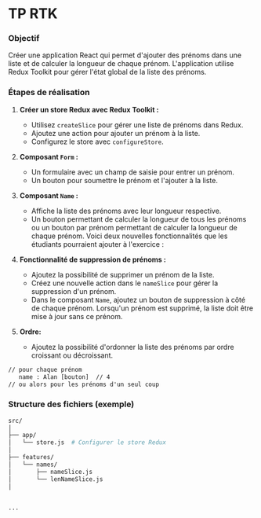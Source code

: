 # TP RTK 

### Objectif

Créer une application React qui permet d'ajouter des prénoms dans une liste et de calculer la longueur de chaque prénom. L'application utilise Redux Toolkit pour gérer l'état global de la liste des prénoms.

### Étapes de réalisation

1. **Créer un store Redux avec Redux Toolkit :**
   - Utilisez `createSlice` pour gérer une liste de prénoms dans Redux.
   - Ajoutez une action pour ajouter un prénom à la liste.
   - Configurez le store avec `configureStore`.

2. **Composant `Form` :**
   - Un formulaire avec un champ de saisie pour entrer un prénom.
   - Un bouton pour soumettre le prénom et l'ajouter à la liste.

3. **Composant `Name` :**
   - Affiche la liste des prénoms avec leur longueur respective.
   - Un bouton permettant de calculer la longueur de tous les prénoms ou un bouton par prénom permettant de calculer la longueur de chaque prénom.
Voici deux nouvelles fonctionnalités que les étudiants pourraient ajouter à l'exercice :

4. **Fonctionnalité de suppression de prénoms :**
   - Ajoutez la possibilité de supprimer un prénom de la liste.
   - Créez une nouvelle action dans le `nameSlice` pour gérer la suppression d'un prénom.
   - Dans le composant `Name`, ajoutez un bouton de suppression à côté de chaque prénom. Lorsqu'un prénom est supprimé, la liste doit être mise à jour sans ce prénom.

5. **Ordre:**
   - Ajoutez la possibilité d'ordonner la liste des prénoms par ordre croissant ou décroissant.

```txt
// pour chaque prénom 
   name : Alan [bouton]  // 4
// ou alors pour les prénoms d'un seul coup

```

### Structure des fichiers (exemple)

```bash
src/
│
├── app/
│   └── store.js  # Configurer le store Redux
│
├── features/
│   └── names/
│       ├── nameSlice.js  
│       └── lenNameSlice.js   
│
 

...
```
